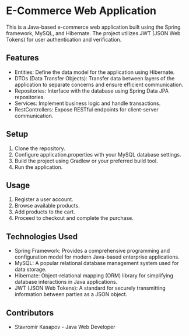 # E-Commerce Web Application

This is a Java-based e-commerce web application built using the Spring framework, MySQL, and Hibernate. The project utilizes JWT (JSON Web Tokens) for user authentication and verification.

## Features

- Entities: Define the data model for the application using Hibernate.
- DTOs (Data Transfer Objects): Transfer data between layers of the application to separate concerns and ensure efficient communication.
- Repositories: Interface with the database using Spring Data JPA repositories.
- Services: Implement business logic and handle transactions.
- RestControllers: Expose RESTful endpoints for client-server communication.

## Setup

1. Clone the repository.
2. Configure application.properties with your MySQL database settings.
3. Build the project using Gradlew or your preferred build tool.
4. Run the application.

## Usage

1. Register a user account.
2. Browse available products.
3. Add products to the cart.
4. Proceed to checkout and complete the purchase.

## Technologies Used

- Spring Framework: Provides a comprehensive programming and configuration model for modern Java-based enterprise applications.
- MySQL: A popular relational database management system used for data storage.
- Hibernate: Object-relational mapping (ORM) library for simplifying database interactions in Java applications.
- JWT (JSON Web Tokens): A standard for securely transmitting information between parties as a JSON object.

## Contributors

- Stavromir Kasapov - Java Web Developer